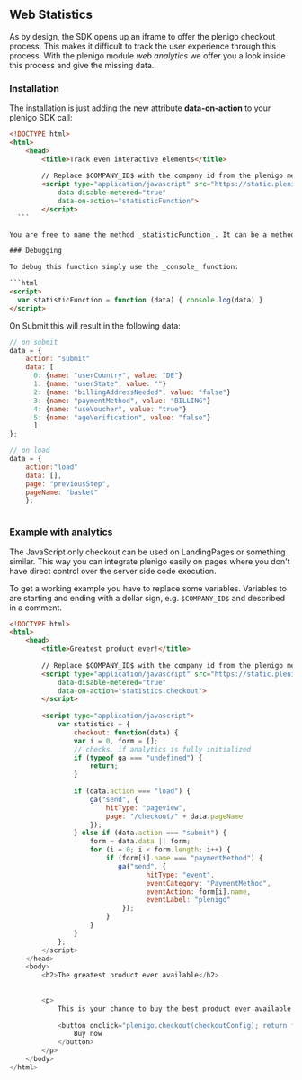 ## Web Statistics

As by design, the SDK opens up an iframe to offer the plenigo checkout process. This makes it difficult to track the user experience through this process. With the plenigo module _web analytics_ we offer you a look inside this process and give the missing data.

### Installation

The installation is just adding the new attribute __data-on-action__ to your plenigo SDK call:
```html
<!DOCTYPE html>
<html>
    <head>
        <title>Track even interactive elements</title>
    
        // Replace $COMPANY_ID$ with the company id from the plenigo merchant backend. 
        <script type="application/javascript" src="https://static.plenigo.com/static_resources/javascript/$COMPANY_ID$/plenigo_sdk.min.js"
            data-disable-metered="true"
            data-on-action="statisticFunction">
        </script>
  ```
 
You are free to name the method _statisticFunction_. It can be a method at an object, but has to be accessible or be part of the _window_ object. 

### Debugging

To debug this function simply use the _console_ function:

```html
<script>
  var statisticFunction = function (data) { console.log(data) }
</script>
```
On Submit this will result in the following data:
```javascript
// on submit
data = {
    action: "submit"
    data: [
      0: {name: "userCountry", value: "DE"}
      1: {name: "userState", value: ""}
      2: {name: "billingAddressNeeded", value: "false"}
      3: {name: "paymentMethod", value: "BILLING"}
      4: {name: "useVoucher", value: "true"}
      5: {name: "ageVerification", value: "false"}
      ]
};

// on load
data = { 
    action:"load"
    data: [],
    page: "previousStep",
    pageName: "basket"
    };
    
```

### Example with analytics

The JavaScript only checkout can be used on LandingPages or something similar. This way you can integrate plenigo easily
on pages where you don't have direct control over the server side code execution.

To get a working example you have to replace some variables. Variables to are starting and ending with a dollar sign, e.g.
`$COMPANY_ID$` and described in a comment.

```html
<!DOCTYPE html>
<html>
    <head>
        <title>Greatest product ever!</title>
    
        // Replace $COMPANY_ID$ with the company id from the plenigo merchant backend. 
        <script type="application/javascript" src="https://static.plenigo.com/static_resources/javascript/$COMPANY_ID$/plenigo_sdk.min.js"
            data-disable-metered="true"
            data-on-action="statistics.checkout">
        </script>
        
        <script type="application/javascript">
            var statistics = {
                checkout: function(data) {  
                var i = 0, form = [];
                // checks, if analytics is fully initialized
                if (typeof ga === "undefined") {
                    return;
                }
                                
                if (data.action === "load") { 
                    ga("send", {
                        hitType: "pageview",
                        page: "/checkout/" + data.pageName
                    }); 
                } else if (data.action === "submit") {
                    form = data.data || form;
                    for (i = 0; i < form.length; i++) {
                        if (form[i].name === "paymentMethod") {
                           ga("send", {
                                  hitType: "event",
                                  eventCategory: "PaymentMethod",
                                  eventAction: form[i].name,
                                  eventLabel: "plenigo"
                            });     
                        }
                    }                    
                }
            };
        </script>
    </head>
    <body>
        <h2>The greatest product ever available</h2>
        
        
        <p>
            This is your chance to buy the best product ever available!
            
            <button onclick="plenigo.checkout(checkoutConfig); return false;">
                Buy now
            </button>
        </p>
    </body>
</html>
```

